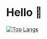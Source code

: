 # Hello 👋

[![Top Langs](https://github-readme-stats.vercel.app/api/top-langs/?username=amixedcolor)](https://github.com/anuraghazra/github-readme-stats)
